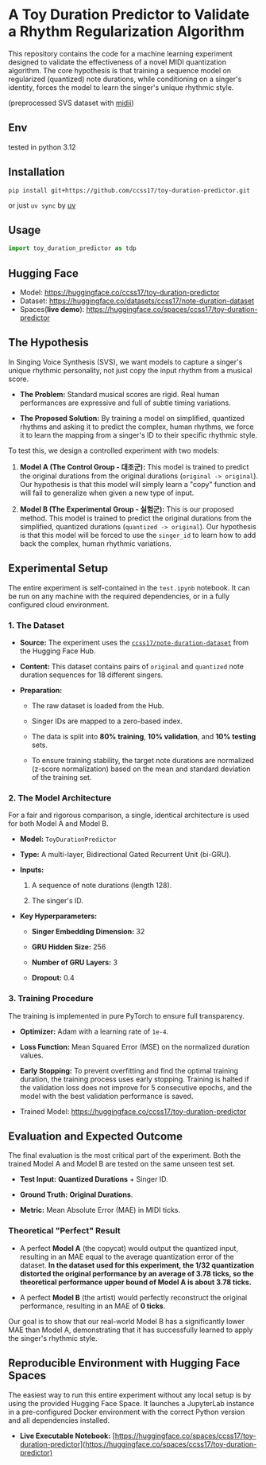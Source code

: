 
# A Toy Duration Predictor to Validate a Rhythm Regularization Algorithm

This repository contains the code for a machine learning experiment designed to validate the effectiveness of a novel MIDI quantization algorithm. The core hypothesis is that training a sequence model on regularized (quantized) note durations, while conditioning on a singer's identity, forces the model to learn the singer's unique rhythmic style.

(preprocessed SVS dataset with [midii](https://github.com/ccss17/midii))

## Env

tested in python 3.12

## Installation

```shell
pip install git+https://github.com/ccss17/toy-duration-predictor.git
```

or just `uv sync` by [uv](https://docs.astral.sh/uv/)

## Usage

```python
import toy_duration_predictor as tdp
```

## Hugging Face 

- Model: https://huggingface.co/ccss17/toy-duration-predictor
- Dataset: https://huggingface.co/datasets/ccss17/note-duration-dataset
- Spaces(**live demo**): https://huggingface.co/spaces/ccss17/toy-duration-predictor

## The Hypothesis

In Singing Voice Synthesis (SVS), we want models to capture a singer's unique rhythmic personality, not just copy the input rhythm from a musical score.

* **The Problem:** Standard musical scores are rigid. Real human performances are expressive and full of subtle timing variations.

* **The Proposed Solution:** By training a model on simplified, quantized rhythms and asking it to predict the complex, human rhythms, we force it to learn the mapping from a singer's ID to their specific rhythmic style.

To test this, we design a controlled experiment with two models:

1. **Model A (The Control Group - 대조군):** This model is trained to predict the original durations from the original durations (`original -> original`). Our hypothesis is that this model will simply learn a "copy" function and will fail to generalize when given a new type of input.

2. **Model B (The Experimental Group - 실험군):** This is our proposed method. This model is trained to predict the original durations from the simplified, quantized durations (`quantized -> original`). Our hypothesis is that this model will be forced to use the `singer_id` to learn how to add back the complex, human rhythmic variations.

## Experimental Setup

The entire experiment is self-contained in the `test.ipynb` notebook. It can be run on any machine with the required dependencies, or in a fully configured cloud environment.

### 1. The Dataset

* **Source:** The experiment uses the [`ccss17/note-duration-dataset`](https://huggingface.co/datasets/ccss17/note-duration-dataset) from the Hugging Face Hub.

* **Content:** This dataset contains pairs of `original` and `quantized` note duration sequences for 18 different singers.

* **Preparation:**

  * The raw dataset is loaded from the Hub.

  * Singer IDs are mapped to a zero-based index.

  * The data is split into **80% training**, **10% validation**, and **10% testing** sets.

  * To ensure training stability, the target note durations are normalized (z-score normalization) based on the mean and standard deviation of the training set.

### 2. The Model Architecture

For a fair and rigorous comparison, a single, identical architecture is used for both Model A and Model B.

* **Model:** `ToyDurationPredictor`

* **Type:** A multi-layer, Bidirectional Gated Recurrent Unit (bi-GRU).

* **Inputs:**

  1. A sequence of note durations (length 128).

  2. The singer's ID.

* **Key Hyperparameters:**

  * **Singer Embedding Dimension:** 32

  * **GRU Hidden Size:** 256

  * **Number of GRU Layers:** 3

  * **Dropout:** 0.4


### 3. Training Procedure

The training is implemented in pure PyTorch to ensure full transparency.

* **Optimizer:** Adam with a learning rate of `1e-4`.

* **Loss Function:** Mean Squared Error (MSE) on the normalized duration values.

* **Early Stopping:** To prevent overfitting and find the optimal training duration, the training process uses early stopping. Training is halted if the validation loss does not improve for 5 consecutive epochs, and the model with the best validation performance is saved.

- Trained Model: https://huggingface.co/ccss17/toy-duration-predictor

## Evaluation and Expected Outcome

The final evaluation is the most critical part of the experiment. Both the trained Model A and Model B are tested on the same unseen test set.

* **Test Input:** **Quantized Durations** + Singer ID.

* **Ground Truth:** **Original Durations**.

* **Metric:** Mean Absolute Error (MAE) in MIDI ticks.

### Theoretical "Perfect" Result



* A perfect **Model A** (the copycat) would output the quantized input, resulting in an MAE equal to the average quantization error of the dataset. **In the dataset used for this experiment, the 1/32 quantization distorted the original performance by an average of 3.78 ticks, so the theoretical performance upper bound of Model A is about 3.78 ticks.**


* A perfect **Model B** (the artist) would perfectly reconstruct the original performance, resulting in an MAE of **0 ticks**.

Our goal is to show that our real-world Model B has a significantly lower MAE than Model A, demonstrating that it has successfully learned to apply the singer's rhythmic style.


## Reproducible Environment with Hugging Face Spaces

The easiest way to run this entire experiment without any local setup is by using the provided Hugging Face Space. It launches a JupyterLab instance in a pre-configured Docker environment with the correct Python version and all dependencies installed.

* **Live Executable Notebook:** [https://huggingface.co/spaces/ccss17/toy-duration-predictor](https://huggingface.co/spaces/ccss17/toy-duration-predictor)
